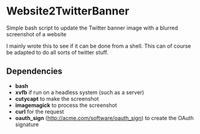 # Website2TwitterBanner
Simple bash script to update the Twitter banner image with a blurred screenshot of a website

I mainly wrote this to see if it can be done from a shell. This can of course be adapted to do all sorts of twitter stuff.

## Dependencies

* **bash**
* **xvfb** if run on a headless system (such as a server)
* **cutycapt** to make the screenshot
* **imagemagick** to process the screenshot
* **curl** for the request
* **oauth_sign** (http://acme.com/software/oauth_sign) to create the OAuth signature
